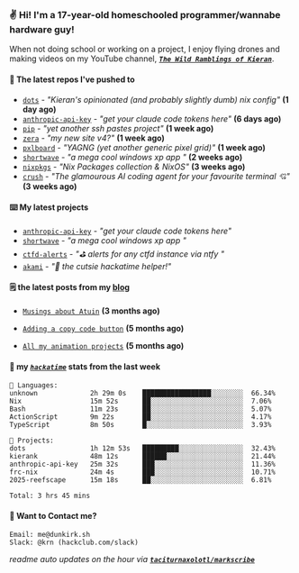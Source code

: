 ### ✌️ Hi! I'm a 17-year-old homeschooled programmer/wannabe hardware guy!

When not doing school or working on a project, I enjoy flying drones and making videos on my YouTube channel, [**_`The Wild Ramblings of Kieran`_**](https://youtube.com/@kieran.rambles).

#### 👷 The latest repos I've pushed to

- [`dots`](https://github.com/taciturnaxolotl/dots) - _"Kieran's opinionated (and probably slightly dumb) nix config"_ **(1 day ago)**
- [`anthropic-api-key`](https://github.com/taciturnaxolotl/anthropic-api-key) - _"get your claude code tokens here"_ **(6 days ago)**
- [`pip`](https://github.com/taciturnaxolotl/pip) - _"yet another ssh pastes project"_ **(1 week ago)**
- [`zera`](https://github.com/taciturnaxolotl/zera) - _"my new site v4?"_ **(1 week ago)**
- [`pxlboard`](https://github.com/taciturnaxolotl/pxlboard) - _"YAGNG (yet another generic pixel grid)"_ **(1 week ago)**
- [`shortwave`](https://github.com/taciturnaxolotl/shortwave) - _"a mega cool windows xp app "_ **(2 weeks ago)**
- [`nixpkgs`](https://github.com/NixOS/nixpkgs) - _"Nix Packages collection & NixOS"_ **(3 weeks ago)**
- [`crush`](https://github.com/charmbracelet/crush) - _"The glamourous AI coding agent for your favourite terminal 💘"_ **(3 weeks ago)**

#### ⌨️ My latest projects

- [`anthropic-api-key`](https://github.com/taciturnaxolotl/anthropic-api-key) - _"get your claude code tokens here"_
- [`shortwave`](https://github.com/taciturnaxolotl/shortwave) - _"a mega cool windows xp app "_
- [`ctfd-alerts`](https://github.com/taciturnaxolotl/ctfd-alerts) - _"⛳ alerts for any ctfd instance via ntfy "_
- [`akami`](https://github.com/taciturnaxolotl/akami) - _"🌷 the cutsie hackatime helper!"_

#### 🗒️ the latest posts from my [blog](https://dunkirk.sh)

- [`Musings about Atuin`](https://dunkirk.sh/blog/atuin/) **(3 months ago)**

- [`Adding a copy code button`](https://dunkirk.sh/blog/adding-a-copy-button/) **(5 months ago)**

- [`All my animation projects`](https://dunkirk.sh/blog/my-animations/) **(5 months ago)**



#### 📡 my [_`hackatime`_](https://waka.hackclub.com) stats from the last week

```text
💾 Languages:
unknown             2h 29m 0s    █████████████████░░░░░░░░  66.34%
Nix                 15m 52s      ██░░░░░░░░░░░░░░░░░░░░░░░  7.06%
Bash                11m 23s      ██░░░░░░░░░░░░░░░░░░░░░░░  5.07%
ActionScript        9m 22s       ██░░░░░░░░░░░░░░░░░░░░░░░  4.17%
TypeScript          8m 50s       █░░░░░░░░░░░░░░░░░░░░░░░░  3.93%

💼 Projects:
dots                1h 12m 53s   █████████░░░░░░░░░░░░░░░░  32.43%
kierank             48m 12s      ██████░░░░░░░░░░░░░░░░░░░  21.44%
anthropic-api-key   25m 32s      ███░░░░░░░░░░░░░░░░░░░░░░  11.36%
frc-nix             24m 4s       ███░░░░░░░░░░░░░░░░░░░░░░  10.71%
2025-reefscape      15m 18s      ██░░░░░░░░░░░░░░░░░░░░░░░  6.81%

Total: 3 hrs 45 mins
```

#### 📮 Want to Contact me?

```text
Email: me@dunkirk.sh
Slack: @krn (hackclub.com/slack)
```

_readme auto updates on the hour via [**`taciturnaxolotl/markscribe`**](https://github.com/taciturnaxolotl/markscribe)_
